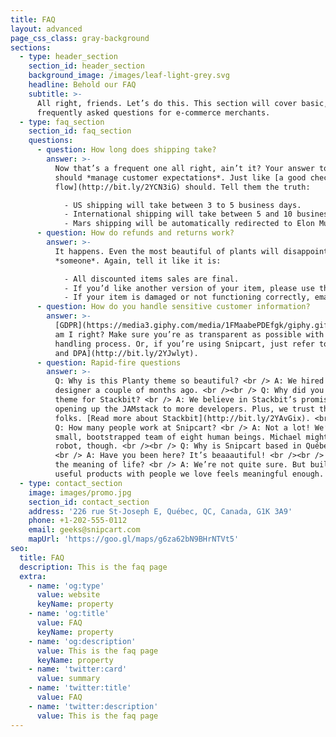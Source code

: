 ```yaml
---
title: FAQ
layout: advanced
page_css_class: gray-background
sections:
  - type: header_section
    section_id: header_section
    background_image: /images/leaf-light-grey.svg
    headline: Behold our FAQ
    subtitle: >-
      All right, friends. Let’s do this. This section will cover basic,
      frequently asked questions for e-commerce merchants.
  - type: faq_section
    section_id: faq_section
    questions:
      - question: How long does shipping take?
        answer: >-
          Now that’s a frequent one all right, ain’t it? Your answer to this
          should *manage customer expectations*. Just like [a good checkout
          flow](http://bit.ly/2YCN3iG) should. Tell them the truth:

            - US shipping will take between 3 to 5 business days.
            - International shipping will take between 5 and 10 business days.
            - Mars shipping will be automatically redirected to Elon Musk’s Twitter account.
      - question: How do refunds and returns work?
        answer: >-
          It happens. Even the most beautiful of plants will disappoint
          *someone*. Again, tell it like it is:

            - All discounted items sales are final.
            - If you’d like another version of your item, please use the return label. Instructions are printed on its back.
            - If your item is damaged or not functioning correctly, email us at info@planty.com, and we’ll refund you + send you a new one ASAP!
      - question: How do you handle sensitive customer information?
        answer: >-
          [GDPR](https://media3.giphy.com/media/1FMaabePDEfgk/giphy.gif?cid=790b76115d1fc3ed7656643632f4131f&rid=giphy.gif),
          am I right? Make sure you’re as transparent as possible with your data
          handling process. Or, if you’re using Snipcart, just refer to [our ToS
          and DPA](http://bit.ly/2YJwlyt).
      - question: Rapid-fire questions
        answer: >-
          Q: Why is this Planty theme so beautiful? <br /> A: We hired our first
          designer a couple of months ago. <br /><br /> Q: Why did you build a
          theme for Stackbit? <br /> A: We believe in Stackbit’s promise of
          opening up the JAMstack to more developers. Plus, we trust these
          folks. [Read more about Stackbit](http://bit.ly/2YAvGix). <br /><br />
          Q: How many people work at Snipcart? <br /> A: Not a lot! We’re a
          small, bootstrapped team of eight human beings. Michael might be a
          robot, though. <br /><br /> Q: Why is Snipcart based in Québec City?
          <br /> A: Have you been here? It’s beaaautiful! <br /><br /> Q: What’s
          the meaning of life? <br /> A: We’re not quite sure. But building
          useful products with people we love feels meaningful enough.
  - type: contact_section
    image: images/promo.jpg
    section_id: contact_section
    address: '226 rue St-Joseph E, Québec, QC, Canada, G1K 3A9'
    phone: +1-202-555-0112
    email: geeks@snipcart.com
    mapUrl: 'https://goo.gl/maps/g6za62bN9BHrNTVt5'
seo:
  title: FAQ
  description: This is the faq page
  extra:
    - name: 'og:type'
      value: website
      keyName: property
    - name: 'og:title'
      value: FAQ
      keyName: property
    - name: 'og:description'
      value: This is the faq page
      keyName: property
    - name: 'twitter:card'
      value: summary
    - name: 'twitter:title'
      value: FAQ
    - name: 'twitter:description'
      value: This is the faq page
---
```

